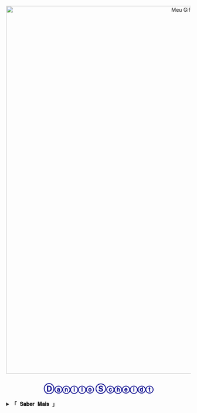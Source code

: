 <p align="center">
  <img src="https://media.tenor.com/nTUpRvbQ_eIAAAAM/tower-of-god-kami-no-tou.gif" width="1000" alt="Meu Gif Animado">
</p>

<h2 align="center" style="color: darkblue;">Ⓓⓐⓝⓘⓛⓞ Ⓢⓒⓗⓔⓘⓓⓣ</h2>

<details>
  <summary><b><samp>「 𝐒𝐚𝐛𝐞𝐫 𝐌𝐚𝐢𝐬 」</samp></b></summary>

  <br>

<h2 align="center" style="color: darkgreen;">
  🎓 UFPB 💻 e UNICSUL 🧪, minha paixão!
</h2>

<p style="color: gray;">
  💻 Tecnologia e programação | 🌱 Curioso por ciência, saúde e inovação. <br>

  📚 O aprendizado é contínuo e a evolução constante.
A mudança é natural e a reinvenção permanente.
</p>

<p align="center"
| Meus aspectos  | Nível | Observação                           |
|----------------|--------------|--------------------------------------|
| Mutável        | 0.5            | Ainda apenas tentando                |
| Conhecimento   | 3            | Tenho muito a aprender               |
| Comunicação    | 1            | Expressividade bem abaixo do normal  |
| Resiliência    | 6            | Ainda não sou bom                    |
| Criatividade   | 4            | Ideias com pouca clareza             |
/p>

</details>


